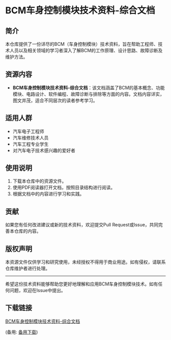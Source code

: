 # BCM车身控制模块技术资料-综合文档

## 简介
本仓库提供了一份详尽的BCM（车身控制模块）技术资料，旨在帮助工程师、技术人员以及相关领域的学习者深入了解BCM的工作原理、设计思路、故障诊断及维护方法。

## 资源内容
- **BCM车身控制模块技术资料-综合文档**：该文档涵盖了BCM的基本概念、功能模块、电路设计、软件编程、故障诊断与排除等方面的内容。文档内容详实，图文并茂，适合不同层次的读者参考学习。

## 适用人群
- 汽车电子工程师
- 汽车维修技术人员
- 汽车工程专业学生
- 对汽车电子技术感兴趣的爱好者

## 使用说明
1. 下载本仓库中的资源文件。
2. 使用PDF阅读器打开文档，按照目录结构进行阅读。
3. 根据文档中的内容进行学习和实践。

## 贡献
如果您有任何改进建议或新的技术资料，欢迎提交Pull Request或Issue，共同完善本仓库的内容。

## 版权声明
本资源文件仅供学习和研究使用，未经授权不得用于商业用途。如有侵权，请联系仓库维护者进行处理。

---
希望这份技术资料能够帮助您更好地理解和应用BCM车身控制模块技术。如有任何问题，欢迎在Issue中提出。

## 下载链接
[BCM车身控制模块技术资料-综合文档](https://pan.quark.cn/s/a2a5cd947e88) 

(备用: [备用下载](https://pan.baidu.com/s/1cK4ruz9uAfRvAqxh2ynolg?pwd=1234))
